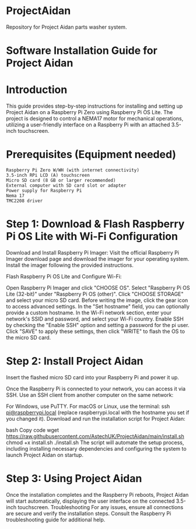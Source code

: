 # ProjectAidan
Repository for Project Aidan parts washer system.

# Software Installation Guide for Project Aidan


  # Introduction

This guide provides step-by-step instructions for installing and setting up Project Aidan on a Raspberry Pi Zero using Raspberry Pi OS Lite. The project is designed to control a NEMA17 motor for mechanical operations, utilizing a user-friendly interface on a Raspberry Pi with an attached 3.5-inch touchscreen.

 # Prerequisites (Equipment needed)

    Raspberry Pi Zero W/WH (with internet connectivity)
    3.5-inch RPi LCD (A) touchscreen
    Micro SD card (8 GB or larger recommended)  
    External computer with SD card slot or adapter
    Power supply for Raspberry Pi
    Nema 17
    TMC2208 driver

 # Step 1: Download & Flash Raspberry Pi OS Lite with Wi-Fi Configuration

Download and Install Raspberry Pi Imager: Visit the official Raspberry Pi Imager download page 
and download the imager for your operating system. Install the imager following the 
provided instructions.

Flash Raspberry Pi OS Lite and Configure Wi-Fi:

Open Raspberry Pi Imager and click "CHOOSE OS".
Select "Raspberry Pi OS Lite (32-bit)" under "Raspberry Pi OS (other)".
Click "CHOOSE STORAGE" and select your micro SD card.
Before writing the image, click the gear icon to access advanced settings.
In the "Set hostname" field, you can optionally provide a custom hostname.
In the Wi-Fi network section, enter your network's SSID and password, and select your Wi-Fi country.
Enable SSH by checking the "Enable SSH" option and setting a password for the pi user.
Click "SAVE" to apply these settings, then click "WRITE" to flash the OS to the micro SD card.


 # Step 2: Install Project Aidan
 
Insert the flashed micro SD card into your Raspberry Pi and power it up.

Once the Raspberry Pi is connected to your network, you can access it via SSH. Use an SSH client from another computer on the same network:

For Windows, use PuTTY.
For macOS or Linux, use the terminal: ssh pi@raspberrypi.local (replace raspberrypi.local with the hostname you set if you changed it).
Download and run the installation script for Project Aidan:

bash
Copy code
wget https://raw.githubusercontent.com/AstechUK/ProjectAidan/main/install.sh
chmod +x install.sh
./install.sh
The script will automate the setup process, including installing necessary dependencies and configuring the system to launch Project Aidan on startup.

 # Step 3: Using Project Aidan

Once the installation completes and the Raspberry Pi reboots, Project Aidan will start automatically, displaying the user interface on the connected 3.5-inch touchscreen.
Troubleshooting
For any issues, ensure all connections are secure and verify the installation steps. Consult the Raspberry Pi troubleshooting guide for additional help.



